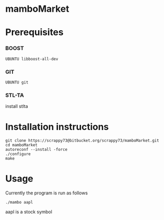 mamboMarket
===========


Prerequisites
=============

### BOOST
	UBUNTU libboost-all-dev

### GIT
	UBUNTU git

### STL-TA
install stlta

Installation instructions
========================

	git clone https://scrappy73@bitbucket.org/scrappy73/mamboMarket.git
	cd mamboMarket
	autoreconf --install -force 
	./configure
	make
	

Usage
=====
Currently the program is run as follows
	
	./mambo aapl

aapl is a stock symbol